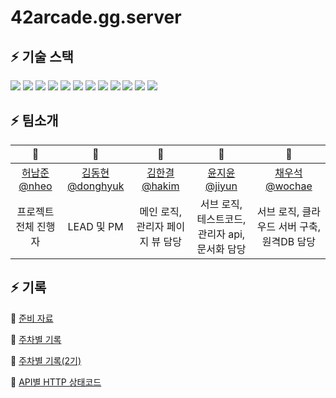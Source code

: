 # 42arcade.gg.server

## ⚡️ 기술 스택

<img src="https://img.shields.io/badge/JAVA-007396?style=for-the-badge&logo=java&logoColor=white"> <img src="https://img.shields.io/badge/spring-6DB33F?style=for-the-badge&logo=spring&logoColor=white"> <img src="https://img.shields.io/badge/spring_boot-6DB33F?style=for-the-badge&logo=spring_boot&logoColor=white"> <img src="https://img.shields.io/badge/spring_security-6DB33F?style=for-the-badge&logo=spring_security&logoColor=white"> <img src="https://img.shields.io/badge/nginx-009639?style=for-the-badge&logo=nginx&logoColor=white"> <img src="https://img.shields.io/badge/apache_tomcat-F8DC75?style=for-the-badge&logo=apache_tomcat&logoColor=white"> <img src="https://img.shields.io/badge/linux-FCC624?style=for-the-badge&logo=linux&logoColor=black"> <img src="https://img.shields.io/badge/github-181717?style=for-the-badge&logo=github&logoColor=white"> <img src="https://img.shields.io/badge/aws-232F3E?style=for-the-badge&logo=aws&logoColor=white"> <img src="https://img.shields.io/badge/mysql-4479A1?style=for-the-badge&logo=mysql&logoColor=white"> <img src="https://img.shields.io/badge/redis-DC382D?style=for-the-badge&logo=redis&logoColor=white"> <img src="https://img.shields.io/badge/thymeleaf-005F0F?style=for-the-badge&logo=thymeleaf&logoColor=white">

## ⚡️ 팀소개

<table>
  <thead>
    <tr>
        <th align=center>🏓</a></td>
        <th align=center>🧚</a></td>
        <th align=center>🦑</a></td>
        <th align=center>🦦</a></td>
        <th align=center>🐆</a></td>
    </tr>
  </thead>
    <tr>
        <td align=center><a href="https://github.com/nheo9143">허남준 @nheo</a></td>
        <td align=center><a href="https://github.com/reg0145">김동현 @donghyuk</a></td>
        <td align=center><a href="https://github.com/triplecheeseburger">김한결 @hakim</a></td>
        <td align=center><a href="https://github.com/tomatozil">윤지윤 @jiyun</a></td>
        <td align=center><a href="https://github.com/wochae">채우석 @wochae</a></td>
    </tr>
    <tr>
        <td align=center>프로젝트 전체 진행자</td>
        <td align=center>LEAD 및 PM</td>
        <td align=center>메인 로직, 관리자 페이지 뷰 담당</td>
        <td align=center>서브 로직, 테스트코드, 관리자 api, 문서화 담당</td>
        <td align=center>서브 로직, 클라우드 서버 구축, 원격DB 담당</td>
    </tr>

</table>

## ⚡️ 기록

🌱 [준비 자료](https://www.notion.so/afbea84f082441238f983c3d81b24344)

🌱 [주차별 기록](https://island-zebra-5e0.notion.site/42GG-a5fd8c15d9014709af5fb2d16d1cec4f)

🌱 [주차별 기록(2기)](https://rune-hoof-de9.notion.site/42GG-1440287351ad419198fe06e44aae2907)

🌱 [API별 HTTP 상태코드](https://graceful-atom-bb0.notion.site/API-HTTP-bb2a6c2a7ab44df68a5810eafad76b33)
